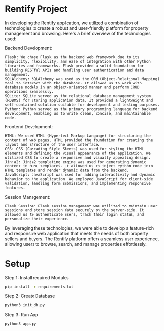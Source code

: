 # Rentify Project

In developing the Rentify application, we utilized a combination of technologies to create a robust and user-friendly platform for property management and browsing. Here's a brief overview of the technologies used:

Backend Development:

    Flask: We chose Flask as the backend web framework due to its simplicity, flexibility, and ease of integration with other Python libraries and frameworks. Flask provided a solid foundation for building RESTful APIs and handling user authentication and data management.
    SQLAlchemy: SQLAlchemy was used as the ORM (Object-Relational Mapping) tool to interact with the database. It allowed us to work with database models in an object-oriented manner and perform CRUD operations seamlessly.
    SQLite: SQLite served as the relational database management system (RDBMS) for storing application data. It provided a lightweight and self-contained solution suitable for development and testing purposes.
    Python: Python served as the primary programming language for backend development, enabling us to write clean, concise, and maintainable code.

Frontend Development:

    HTML: We used HTML (Hypertext Markup Language) for structuring the content of web pages. HTML provided the foundation for creating the layout and structure of the user interface.
    CSS: CSS (Cascading Style Sheets) was used for styling the HTML elements and defining the visual appearance of the application. We utilized CSS to create a responsive and visually appealing design.
    Jinja2: Jinja2 templating engine was used for generating dynamic content in HTML templates. It allowed us to inject Python code into HTML templates and render dynamic data from the backend.
    JavaScript: JavaScript was used for adding interactivity and dynamic behavior to the application. We employed JavaScript for client-side validation, handling form submissions, and implementing responsive features.

Session Management:

    Flask Session: Flask session management was utilized to maintain user sessions and store session data securely on the server-side. It allowed us to authenticate users, track their login status, and personalize their experience.

By leveraging these technologies, we were able to develop a feature-rich and responsive web application that meets the needs of both property sellers and buyers. The Rentify platform offers a seamless user experience, allowing users to browse, search, and manage properties effortlessly.

# Setup
Step 1: Install required Modules

```bash
pip install -r requirements.txt
```
Step 2: Create Database

```bash
python3 init_db.py 
```
Step 3: Run App

```bash
python3 app.py
```
